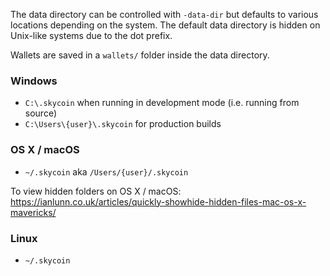 The data directory can be controlled with `-data-dir` but defaults to various locations depending on the system.  The default data directory is hidden on Unix-like systems due to the dot prefix.

Wallets are saved in a `wallets/` folder inside the data directory.  

### Windows
  * `C:\.skycoin` when running in development mode (i.e. running from source)
  * `C:\Users\{user}\.skycoin` for production builds

### OS X / macOS
  * `~/.skycoin` aka `/Users/{user}/.skycoin`

To view hidden folders on OS X / macOS:
https://ianlunn.co.uk/articles/quickly-showhide-hidden-files-mac-os-x-mavericks/

### Linux
  * `~/.skycoin`